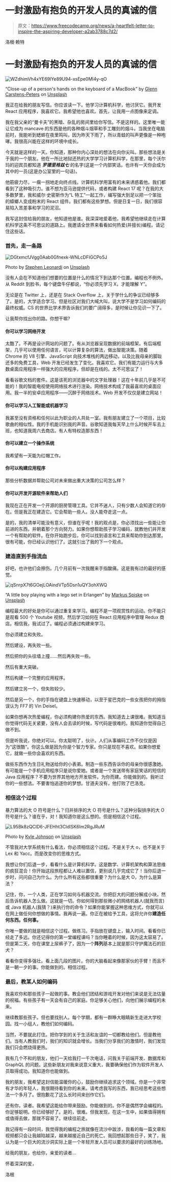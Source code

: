 # 一封激励有抱负的开发人员的真诚的信

> 原文：<https://www.freecodecamp.org/news/a-heartfelt-letter-to-inspire-the-aspiring-developer-a2ab3788c7d2/>

洛根·赖特

# 一封激励有抱负的开发人员的真诚的信

![WZdhimVh4xYE69lYe89U94-xsEpe0Ml4y-qO](img/8acf54ede8f6e6d3c3e22fde3c42cd34.png)

“Close-up of a person's hands on the keyboard of a MacBook” by [Glenn Carstens-Peters](https://unsplash.com/@glenncarstenspeters?utm_source=medium&utm_medium=referral) on [Unsplash](https://unsplash.com?utm_source=medium&utm_medium=referral)

我正在给我的朋友写信。你应该读一下。他学习计算机科学，他讨厌它。我开发 React 应用程序，我喜欢它。我希望他也喜欢。首先，让我用一点图像来定调。

我在我父亲的“曼卡夫”的黑暗、杂乱的房间里给你写信。不是这样的。这里唯一能让它成为 mancave 的东西是他的各种烟斗烟草和手工雕刻的烟斗。当我坐在电脑前时，我能听到蟋蟀在夜里鸣叫，因为昨天下雨了，所以青蛙的叫声更像是一种咆哮。我很高兴能在这样的环境中成长。

今天就是这样的一天。你知道，那种你内心深处的想法在向你尖叫。那些想法是关于我的一个朋友。他在一所比地狱还热的大学学习计算机科学，在那里，每个沃尔玛的迎宾员都知道 ***罗德里格兹七*** 的名字(这是一个内部笑话。也许有一天你会成为其中的一员(这是办公室里的一句话)。

他筋疲力尽，一瘸一拐地走向终点线。计算机科学用富有的未来诱惑着他。我们都看到了这种吸引力。谁不想为亚马逊提供代码，或者构建 React 17 呢？在我的大多数梦里，我和威尔·史密斯作为“L 特工”一起工作，编写强大到足以把一个笨拙的蟑螂人变成粉末的 React 组件。我们都有这些梦想。但是日复一日，我们很容易陷入苦差事和学习的泥沼。

我写这封信给我的朋友，他知道他是谁。我深深地爱着他，我希望他继续走在计算机科学这条不可思议的道路上。我邀请全世界来看看如何热爱(并擅长)编程。请记住这些话。

### 首先，走一条路

![DGtxmcfJVgg0Aab0Gfnexk-WNLcDFIGCPo5J](img/23318fbaa8ebddcfa1af362c8c2a5583.png)

Photo by [Stephen Leonardi](https://unsplash.com/@stephenleo1982?utm_source=medium&utm_medium=referral) on [Unsplash](https://unsplash.com?utm_source=medium&utm_medium=referral)

没有人会在不知道他们想要的位置是什么的情况下到达那个位置。编程也不例外。从 Reddit 到脸书，每个键盘牛仔都说，“你必须先学习 X，才能理解 Y”。

无论是在 Twitter 上，还是在 Stack Overflow 上，关于学什么的争议已经够多了。是的，大学适合学习。但是社区对我们大喊大叫，说大学不是学习如何编码的最终权威。CS 的世界比学术界告诉我们的要广阔得多，是时候让你见识一下了。

让我帮你找出你的路。你想干嘛?

#### 你可以学习网络开发

太酷了。不再是设计网站的问题了。有从浏览器呈现数据的前端框架。有后端框架，几乎可以使用任何语言，可以计算复杂的算法，做出智能决策。随着 Chrome 的 V8 引擎、JavaScript 向技术堆栈的两边移动，以及比我母亲的脚趾还多的免费工具，Web 开发已经发生了变化。我喜欢它。我们有能力运行与大多数桌面应用程序一样强大的应用程序，但却是在线的。太不可思议了！

看看谷歌文档的套件。这是该死的浏览器中的文字处理器！这在十年前几乎是不可能的！我的智能电视使用网络技术进行渲染。网络技术构成了我最喜欢的桌面应用。我一半的安卓应用程序——沉醉于网络技术。Web 开发不仅仅是建立网站！

#### 你可以学习人工智能或机器学习

我甚至没有资格和任何以此为职业的人共处一室。我有朋友建立了一个项目，比较歌曲的相似性。我的手机能识别我的声音。谷歌知道我每天早上什么时候开车去上班，也知道我周六去商店。有人有特权造那东西！

#### 你可以建立一个操作系统

我希望有一天能为红帽工作。

#### 你可以构建应用程序

那些分析数据并帮助公司对未来做出重大决策的公司怎么样？

#### 你可以开发开源软件来帮助人们

我现在正在开发一个开源的厨房管理工具。它并不迷人，只有少数人会知道它的存在。但是我正在建造它。它会帮助一些人。没人能夺走这一点。

是的，我的清单可能没有意义，但谁在乎呢！我的观点是，你必须找出一些能让你前进的东西，并朝着那个方向努力。如果你想帮助孩子学习编码，就教他们并开发一个有帮助的软件。在你开始跑步后，你可以找到语言和工具来帮助你到达那里。很有可能，你已经认识他们了。这就引出了我的下一个观点。

### 建造直到手指流血

好吧，也许他们会擦伤。几个月前有一次我醒来手指酸痛。这是我有过的最好的感觉。

![qSnrpX7t6GOejLOAindVTp5Dsn1uQY3ohXWQ](img/69a55d70cf5873465301562bef642cda.png)

“A little boy playing with a lego set in Erlangen” by [Markus Spiske](https://unsplash.com/@markusspiske?utm_source=medium&utm_medium=referral) on [Unsplash](https://unsplash.com?utm_source=medium&utm_medium=referral)

编程最大的好处是你可以通过重复来学习。编程不是一项观赏性的运动。你不能只是观看 500 个 Youtube 视频，然后学习如何在 React 应用程序中管理 Redux 商店。相信我，我试过了。编程必须通过构建来学习。

你必须建立和失败。

然后建设，再失败一些。

然后把你的头往墙上撞……然后再失败一些。

然后有重大突破。

然后构建一个完整的应用程序。

然后建立另一个，但失败较少。

然后是另一个，你的手指在键盘上快速移动，以至于星巴克的一些女孩把你的拇指误认为 FF7 的 Vin Deisel。

如果你想再次热爱编程，你必须构建你热爱的东西。我知道去上课很难。我知道当你觉得代码无关紧要，没有人会去读的时候，写代码是很难的。我知道你觉得自己做不到。

但是听我说，你绝对可以。你太聪明了，伙计。人们从事编码工作不仅仅是因为“这很酷”。你这么做是因为你是个智力专家。你只是现在不喜欢。如果你想爱它，就做一些你会喜欢的东西。

做些东西作为生日礼物送给你的小表弟。制造一些东西告诉你的母亲你很感激她。有可能是一个手机应用程序只是说你爱她。或者是一个发送带有家庭笑话的短信的 Java 应用程序？不要为世界其他地方开发软件。为你而建。你能做到的。我听过你的一些想法。不要害怕追逐你的梦想。甘道夫没有，他打败了巴洛克。

### 相信这个过程

暴力算法的大 O 符号是什么？归并排序的大 O 符号是什么？这种分裂排序的大 O 符号是什么？谁在乎，对！我知道你是这么想的。但是相信这个过程。

![L95Bk8zQClD6-JFEHht3CldlSK6Im2RgJRuM](img/546da9d09d77c430743a75781ca59b55.png)

Photo by [Kyle Johnson](https://unsplash.com/@kylejeffreys?utm_source=medium&utm_medium=referral) on [Unsplash](https://unsplash.com?utm_source=medium&utm_medium=referral)

不管我对大学系统有什么看法，你必须相信这个过程。不是关于大 o，也不是关于 Lex 和 Yacc。而是改变你的思维方式。

我想让你们后退一步，看看什么是计算机科学。这是数学、计算机架构和算法思维的疯狂混合！你开始这段旅程都让人难以置信，更别说几乎完成它了！当你后退一步时，问问自己为什么。为什么所有这些都很重要？为什么是大 O，为什么是算法？

记住，你，一个人类，正在学习如何与机器交流。你把巨大的问题分解成小块，然后告诉机器人怎么做。这就是一切。你如何得到那些微小的网络机器人(就我而言)或 Java 机器人(我猜？)来执行你的命令？如果你能掌握这种思维方式，你就可以在网上做任何你想做的事情。我再说一遍。你正在被给予工具，这将允许你**建造任何东西。任何事。**

你唯一要做的就是相信这个过程。做练习。手指放在键盘上，输入时间。看看你已经走了多远。你还记得你的第一堂编程课吗？当你睡着的时候，因为这太容易了。但是第二天，你在课堂上尿裤子了，因为一个**阵列**基本上就是那只守护魔法石的巨犬？

看看你变得多强壮。看上面几段的图片。你的大脑看起来像那家伙的手臂！而且不是一朝一夕的事。你能做到的。相信过程。

### 最后，教某人如何编码

我喜欢你和那些孩子一起做的事。教会他们团结和游戏开发对他们来说是无法估量的祝福。有些孩子有一天会有自己的家庭。你足够关心他们，向他们展示编程的未来。

继续教那些孩子。但也要找别人。每个学期，都有一群睁大眼睛新生走进大学校园。找一小组人，教他们如何编码。

当然，不要就此打住。把你学到的关于生活和友谊的一切都教给他们。但是教他们。当有人教我们时，我们的知识就会增长。当我们分享我们的激情时，我们发现我们只会燃烧得更热。

我有几个不和的朋友，他们一天给我打一千次电话，问我关于前端开发、数据库和 GraphQL 的问题。这些新朋友对我来说意义重大，我要确保他们作为软件开发人员取得成功。我知道你也能做到。

我的朋友，我希望这封信能温暖你的心，鼓励你继续追求这个领域。你是一个非常有才华的年轻人，我很期待看到你的未来。请考虑我写的东西，我已经思考这些想法一个多月了。很抱歉花了这么长时间来创作它们。

还有你，读者。我希望这能给你带来鼓励。你能做到的。你不是偶然学会编程的。你足够聪明。你已经够好了。是的，很难。但我发现，在这一生中，如果值得拥有或值得去做，那就不容易了。继续往前走。

我记得有一段时间，我觉得我的编程之旅就像在流沙中跋涉，我看的每一篇文章和视频都只会让我越陷越深，越来越接近自己的死亡。我回想起那些日子，笑了，我认为是一个巨大的流沙洞实际上是一个年轻开发人员可以要求的最好的训练场地。

给我的朋友，也给你，亲爱的读者…

怀着深深的爱，

洛根
